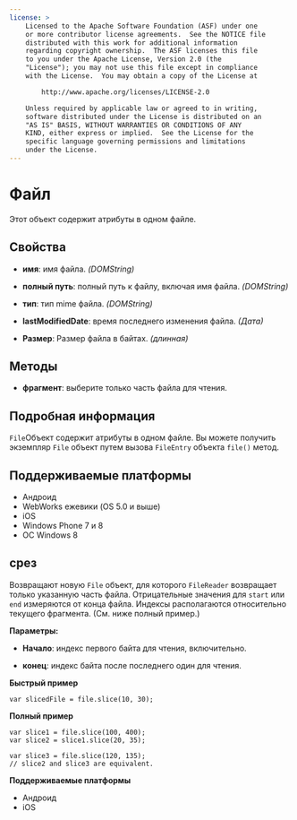 ```yaml
---
license: >
    Licensed to the Apache Software Foundation (ASF) under one
    or more contributor license agreements.  See the NOTICE file
    distributed with this work for additional information
    regarding copyright ownership.  The ASF licenses this file
    to you under the Apache License, Version 2.0 (the
    "License"); you may not use this file except in compliance
    with the License.  You may obtain a copy of the License at

        http://www.apache.org/licenses/LICENSE-2.0

    Unless required by applicable law or agreed to in writing,
    software distributed under the License is distributed on an
    "AS IS" BASIS, WITHOUT WARRANTIES OR CONDITIONS OF ANY
    KIND, either express or implied.  See the License for the
    specific language governing permissions and limitations
    under the License.
---
```


# Файл

Этот объект содержит атрибуты в одном файле.

## Свойства

*   **имя**: имя файла. *(DOMString)*

*   **полный путь**: полный путь к файлу, включая имя файла. *(DOMString)*

*   **тип**: тип mime файла. *(DOMString)*

*   **lastModifiedDate**: время последнего изменения файла. *(Дата)*

*   **Размер**: Размер файла в байтах. *(длинная)*

## Методы

*   **фрагмент**: выберите только часть файла для чтения.

## Подробная информация

`File`Объект содержит атрибуты в одном файле. Вы можете получить экземпляр `File` объект путем вызова `FileEntry` объекта `file()` метод.

## Поддерживаемые платформы

*   Андроид
*   WebWorks ежевики (OS 5.0 и выше)
*   iOS
*   Windows Phone 7 и 8
*   ОС Windows 8

## срез

Возвращают новую `File` объект, для которого `FileReader` возвращает только указанную часть файла. Отрицательные значения для `start` или `end` измеряются от конца файла. Индексы располагаются относительно текущего фрагмента. (См. ниже полный пример.)

**Параметры:**

*   **Начало**: индекс первого байта для чтения, включительно.

*   **конец**: индекс байта после последнего один для чтения.

**Быстрый пример**

    var slicedFile = file.slice(10, 30);
    

**Полный пример**

    var slice1 = file.slice(100, 400);
    var slice2 = slice1.slice(20, 35);
    
    var slice3 = file.slice(120, 135);
    // slice2 and slice3 are equivalent.
    

**Поддерживаемые платформы**

*   Андроид
*   iOS